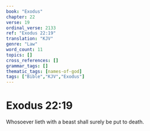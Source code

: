 ```yaml
---
book: "Exodus"
chapter: 22
verse: 19
ordinal_verse: 2133
ref: "Exodus 22:19"
translation: "KJV"
genre: "Law"
word_count: 11
topics: []
cross_references: []
grammar_tags: []
thematic_tags: [names-of-god]
tags: ["Bible","KJV","Exodus"]
---
```


# Exodus 22:19

Whosoever lieth with a beast shall surely be put to death.
